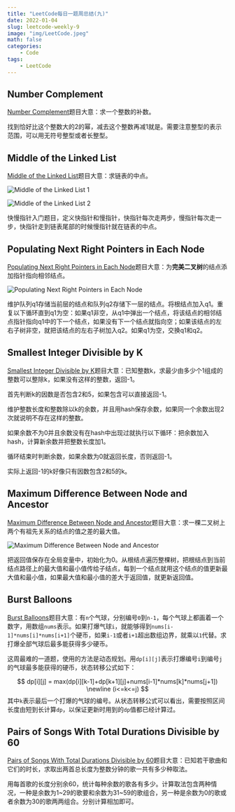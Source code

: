 ```yaml
---
title: "LeetCode每日一题周总结(九)"
date: 2022-01-04
slug: leetcode-weekly-9
image: "img/LeetCode.jpeg"
math: false
categories:
    - Code
tags:
    - LeetCode
---
```


## Number Complement

[Number Complement](https://leetcode.com/problems/number-complement/)题目大意：求一个整数的补数。

找到恰好比这个整数大的2的幂，减去这个整数再减1就是。需要注意整型的表示范围，可以用无符号整型或者长整型。

## Middle of the Linked List

[Middle of the Linked List](https://leetcode.com/problems/middle-of-the-linked-list/)题目大意：求链表的中点。

![Middle of the Linked List 1](https://assets.leetcode.com/uploads/2021/07/23/lc-midlist1.jpg)

![Middle of the Linked List 2](https://assets.leetcode.com/uploads/2021/07/23/lc-midlist2.jpg)

快慢指针入门题目，定义快指针和慢指针，快指针每次走两步，慢指针每次走一步，快指针走到链表尾部的时候慢指针就在链表的中点。

## Populating Next Right Pointers in Each Node

[Populating Next Right Pointers in Each Node](https://leetcode.com/problems/populating-next-right-pointers-in-each-node/)题目大意：为**完美二叉树**的结点添加指针指向相邻结点。

![Populating Next Right Pointers in Each Node](https://assets.leetcode.com/uploads/2019/02/14/116_sample.png)

维护队列q1存储当前层的结点和队列q2存储下一层的结点。将根结点加入q1。重复以下循环直到q1为空：如果q1非空，从q1中弹出一个结点，将该结点的相邻结点指针指向q1中的下一个结点，如果没有下一个结点就指向空；如果该结点的左右子树非空，就把该结点的左右子树加入q2。如果q1为空，交换q1和q2。

## Smallest Integer Divisible by K

[Smallest Integer Divisible by K](https://leetcode.com/problems/smallest-integer-divisible-by-k/)题目大意：已知整数k，求最少由多少个1组成的整数可以整除k，如果没有这样的整数，返回-1。

首先判断k的因数是否包含2和5，如果包含可以直接返回-1。

维护整数长度和整数除以k的余数，并且用hash保存余数，如果同一个余数出现2次就说明不存在这样的整数。

如果余数不为0并且余数没有在hash中出现过就执行以下循环：把余数加入hash，计算新余数并把整数长度加1。

循环结束时判断余数，如果余数为0就返回长度，否则返回-1。

实际上返回-1的k好像只有因数包含2和5的k。

## Maximum Difference Between Node and Ancestor

[Maximum Difference Between Node and Ancestor](https://leetcode.com/problems/maximum-difference-between-node-and-ancestor/)题目大意：求一棵二叉树上两个有祖先关系的结点的值之差的最大值。

![Maximum Difference Between Node and Ancestor](https://assets.leetcode.com/uploads/2020/11/09/tmp-tree.jpg)

把返回值保存在全局变量中，初始化为0。从根结点遍历整棵树，把根结点到当前结点路径上的最大值和最小值传给子结点，每到一个结点就用这个结点的值更新最大值和最小值，如果最大值和最小值的差大于返回值，就更新返回值。

## Burst Balloons

[Burst Balloons](https://leetcode.com/problems/burst-balloons/)题目大意：有`n`个气球，分别编号`0`到`n-1`，每个气球上都画着一个数字，用数组`nums`表示。如果打爆气球`i`，就能够得到`nums[i-1]*nums[i]*nums[i+1]`个硬币，如果`i-1`或者`i+1`超出数组边界，就乘以`1`代替。求打爆全部气球后最多能获得多少硬币。

这周最难的一道题，使用的方法是动态规划。用`dp[i][j]`表示打爆编号`i`到编号`j`的气球最多能获得的硬币，状态转移公式如下：

$$
dp[i][j] = max(dp[i][k-1]+dp[k+1][j]+nums[i-1]*nums[k]*nums[j+1]) \newline
(i<=k<=j)
$$
其中`k`表示最后一个打爆的气球的编号。从状态转移公式可以看出，需要按照区间长度由短到长计算`dp`，以保证更新时用到的`dp`值都已经计算过。

## Pairs of Songs With Total Durations Divisible by 60

[Pairs of Songs With Total Durations Divisible by 60](https://leetcode.com/problems/pairs-of-songs-with-total-durations-divisible-by-60/)题目大意：已知若干歌曲和它们的时长，求取出两首总长度为整数分钟的歌一共有多少种取法。

用每首歌的长度分别余60，统计每种余数的歌各有多少。计算取法包含两种情况，一种是余数为1~29的歌要和余数为31~59的歌组合，另一种是余数为0的歌或者余数为30的歌两两组合。分别计算相加即可。
